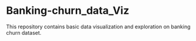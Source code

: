 # Banking-churn_data_Viz
This repository contains  basic data visualization and exploration on banking churn dataset.

